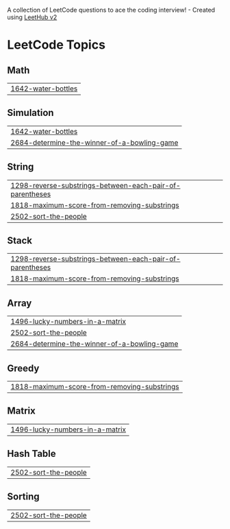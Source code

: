 A collection of LeetCode questions to ace the coding interview! - Created using [LeetHub v2](https://github.com/arunbhardwaj/LeetHub-2.0)
<!---LeetCode Topics Start-->
# LeetCode Topics
## Math
|  |
| ------- |
| [1642-water-bottles](https://github.com/Abdul-Jamal-Wahid/LeetCODESol/tree/master/1642-water-bottles) |
## Simulation
|  |
| ------- |
| [1642-water-bottles](https://github.com/Abdul-Jamal-Wahid/LeetCODESol/tree/master/1642-water-bottles) |
| [2684-determine-the-winner-of-a-bowling-game](https://github.com/Abdul-Jamal-Wahid/LeetCODESol/tree/master/2684-determine-the-winner-of-a-bowling-game) |
## String
|  |
| ------- |
| [1298-reverse-substrings-between-each-pair-of-parentheses](https://github.com/Abdul-Jamal-Wahid/LeetCODESol/tree/master/1298-reverse-substrings-between-each-pair-of-parentheses) |
| [1818-maximum-score-from-removing-substrings](https://github.com/Abdul-Jamal-Wahid/LeetCODESol/tree/master/1818-maximum-score-from-removing-substrings) |
| [2502-sort-the-people](https://github.com/Abdul-Jamal-Wahid/LeetCODESol/tree/master/2502-sort-the-people) |
## Stack
|  |
| ------- |
| [1298-reverse-substrings-between-each-pair-of-parentheses](https://github.com/Abdul-Jamal-Wahid/LeetCODESol/tree/master/1298-reverse-substrings-between-each-pair-of-parentheses) |
| [1818-maximum-score-from-removing-substrings](https://github.com/Abdul-Jamal-Wahid/LeetCODESol/tree/master/1818-maximum-score-from-removing-substrings) |
## Array
|  |
| ------- |
| [1496-lucky-numbers-in-a-matrix](https://github.com/Abdul-Jamal-Wahid/LeetCODESol/tree/master/1496-lucky-numbers-in-a-matrix) |
| [2502-sort-the-people](https://github.com/Abdul-Jamal-Wahid/LeetCODESol/tree/master/2502-sort-the-people) |
| [2684-determine-the-winner-of-a-bowling-game](https://github.com/Abdul-Jamal-Wahid/LeetCODESol/tree/master/2684-determine-the-winner-of-a-bowling-game) |
## Greedy
|  |
| ------- |
| [1818-maximum-score-from-removing-substrings](https://github.com/Abdul-Jamal-Wahid/LeetCODESol/tree/master/1818-maximum-score-from-removing-substrings) |
## Matrix
|  |
| ------- |
| [1496-lucky-numbers-in-a-matrix](https://github.com/Abdul-Jamal-Wahid/LeetCODESol/tree/master/1496-lucky-numbers-in-a-matrix) |
## Hash Table
|  |
| ------- |
| [2502-sort-the-people](https://github.com/Abdul-Jamal-Wahid/LeetCODESol/tree/master/2502-sort-the-people) |
## Sorting
|  |
| ------- |
| [2502-sort-the-people](https://github.com/Abdul-Jamal-Wahid/LeetCODESol/tree/master/2502-sort-the-people) |
<!---LeetCode Topics End-->